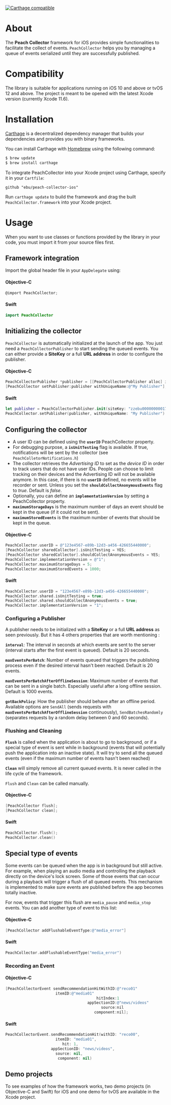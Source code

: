

[![Carthage compatible](https://img.shields.io/badge/Carthage-compatible-4BC51D.svg?style=flat)](https://github.com/Carthage/Carthage)

# About

The **Peach Collector** framework for iOS provides simple functionalities to facilitate the collect of events. `PeachCollector` helps you by managing a queue of events serialized until they are successfully published.

# Compatibility

The library is suitable for applications running on iOS 10 and above or tvOS 12 and above. The project is meant to be opened with the latest Xcode version (currently Xcode 11.6).

# Installation

[Carthage](https://github.com/Carthage/Carthage) is a decentralized dependency manager that builds your dependencies and provides you with binary frameworks.

You can install Carthage with [Homebrew](http://brew.sh/) using the following command:

```bash
$ brew update
$ brew install carthage
```

To integrate PeachCollector into your Xcode project using Carthage, specify it in your `Cartfile`:

```ogdl
github "ebu/peach-collector-ios"
```

Run `carthage update` to build the framework and drag the built `PeachCollector.framework` into your Xcode project.



# Usage

When you want to use classes or functions provided by the library in your code, you must import it from your source files first.

## Framework integration
Import the global header file in your `AppDelegate` using:
#### Objective-C
```objectivec
@import PeachCollector;
```
#### Swift
```swift
import PeachCollector
```


## Initializing the collector
`PeachCollector` is automatically initialized at the launch of the app. You just need a `PeachCollectorPublisher` to start sending the queued events.
You can either provide a __SiteKey__ or a full __URL address__ in order to configure the publisher.


#### Objective-C
```objectivec
PeachCollectorPublisher *publisher = [[PeachCollectorPublisher alloc] initWithSiteKey:@"zzebu00000000017"];
[PeachCollector setPublisher:publisher withUniqueName:@"My Publisher"];
```
#### Swift
```swift
let publisher = PeachCollectorPublisher.init(siteKey: "zzebu00000000017")
PeachCollector.setPublisher(publisher, withUniqueName: "My Publisher")
```

## Configuring the collector

- A user ID can be defined using the **`userID`** PeachCollector property.
- For debugging purpose, a **`isUnitTesting`** flag is available. If true, notifications will be sent by the collector (see `PeachColletorNotifications.h`)
- The collector retrieves the *Advertising ID* to set as the *device ID* in order to track users that do not have user IDs. People can choose to limit tracking on their devices and the Advertising ID will not be available anymore. In this case, if there is no **`userID`** defined, no events will be recorder or sent. Unless you set the **`shouldCollectAnonymousEvents`** flag to *true*. Default is *false*.
- Optionally, you can define an **`implementationVersion`** by setting a PeachCollector property.
- **`maximumStorageDays`** is the maximum number of days an event should be kept in the queue (if it could not be sent).
- **`maximumStoredEvents`** is the maximum number of events that should be kept in the queue. 

#### Objective-C
```objectivec
PeachCollector.userID = @"123e4567-e89b-12d3-a456-426655440000";
[PeachCollector sharedCollector].isUnitTesting = YES;
[PeachCollector sharedCollector].shouldCollectAnonymousEvents = YES;
PeachCollector.implementationVersion = @"1";
PeachCollector.maximumStorageDays = 5;
PeachCollector.maximumStoredEvents = 1000;
```

#### Swift
```swift
PeachCollector.userID = "123e4567-e89b-12d3-a456-426655440000";
PeachCollector.shared.isUnitTesting = true;
PeachCollector.shared.shouldCollectAnonymousEvents = true;
PeachCollector.implementationVersion = "1";

```

### Configuring a Publisher
A publisher needs to be initialized with a __SiteKey__ or a full __URL address__ as seen previously.
But it has 4 others properties that are worth mentioning :

**`interval`**: The interval in seconds at which events are sent to the server (interval starts after the first event is queued). Default is 20 seconds.

**`maxEventsPerBatch`**: Number of events queued that triggers the publishing process even if the desired interval hasn't been reached. Default is 20 events.

**`maxEventsPerBatchAfterOfflineSession`**: Maximum number of events that can be sent in a single batch. Especially useful after a long offline session. Default is 1000 events.

**`gotBackPolicy`**: How the publisher should behave after an offline period. Available options are `SendAll` (sends requests with **`maxEventsPerBatchAfterOfflineSession`** continuously), `SendBatchesRandomly` (separates requests by a random delay between 0 and 60 seconds).

### Flushing and Cleaning

**`Flush`** is called when the application is about to go to background, or if a special type of event is sent while in background (events that will potentially push the application into an inactive state). It will try to send all the queued events (even if the maximum number of events hasn't been reached)

**`Clean`** will simply remove all current queued events. It is never called in the life cycle of the framework.

`Flush` and `Clean` can be called manually.

#### Objective-C
```objectivec
[PeachCollector flush];
[PeachCollector clean];
```
#### Swift
```swift
PeachCollector.flush();
PeachCollector.clean()
```

## Special type of events
Some events can be queued when the app is in background but still active. For example, when playing an audio media and controlling the playback directly on the device's lock screen. Some of those events that can occur during a playback will trigger a flush of all queued events. This mechanism is implemented to make sure events are published before the app becomes totally inactive.

For now, events that trigger this flush are `media_pause` and `media_stop` events.
You can add another type of event to this list:
#### Objective-C
```objectivec
[PeachCollector addFlushableEventType:@"media_error"]
```
#### Swift
```swift
PeachCollector.addFlushableEventType("media_error")
```

### Recording an Event

#### Objective-C
```objectivec
[PeachCollectorEvent sendRecommendationHitWithID:@"reco01"
					  itemID:@"media01"
                                        hitIndex:1
                                    appSectionID:@"news/videos"
                                          source:nil
                                       component:nil];
```
#### Swift
```swift
PeachCollectorEvent.sendRecommendationHit(withID: "reco00",
					  itemID: "media01",
					     hit: 1,
				    appSectionID: "news/videos",
					  source: nil,
				       component: nil)
```





## Demo projects

To see examples of how the framework works, two demo projects (in Objective-C and Swift) for iOS and one demo for tvOS are available in the Xcode project.
